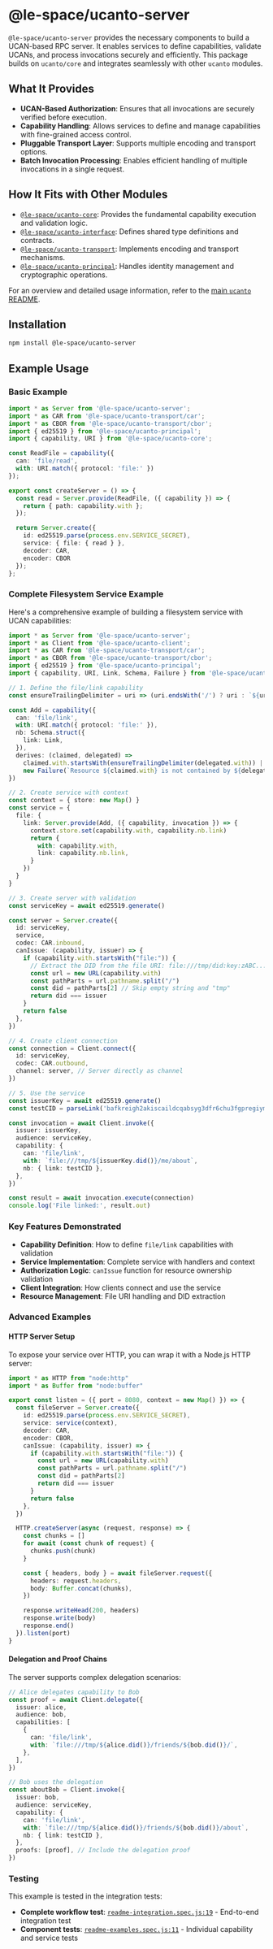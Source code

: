 # @le-space/ucanto-server

`@le-space/ucanto-server` provides the necessary components to build a UCAN-based RPC server. It enables services to define capabilities, validate UCANs, and process invocations securely and efficiently. This package builds on `ucanto/core` and integrates seamlessly with other `ucanto` modules.

## What It Provides

- **UCAN-Based Authorization**: Ensures that all invocations are securely verified before execution.
- **Capability Handling**: Allows services to define and manage capabilities with fine-grained access control.
- **Pluggable Transport Layer**: Supports multiple encoding and transport options.
- **Batch Invocation Processing**: Enables efficient handling of multiple invocations in a single request.

## How It Fits with Other Modules

- [`@le-space/ucanto-core`](../core/README.md): Provides the fundamental capability execution and validation logic.
- [`@le-space/ucanto-interface`](../interface/README.md): Defines shared type definitions and contracts.
- [`@le-space/ucanto-transport`](../transport/README.md): Implements encoding and transport mechanisms.
- [`@le-space/ucanto-principal`](../principal/README.md): Handles identity management and cryptographic operations.

For an overview and detailed usage information, refer to the [main `ucanto` README](../../Readme.md).

## Installation

```sh
npm install @le-space/ucanto-server
```

## Example Usage

### Basic Example

```ts
import * as Server from '@le-space/ucanto-server';
import * as CAR from '@le-space/ucanto-transport/car';
import * as CBOR from '@le-space/ucanto-transport/cbor';
import { ed25519 } from '@le-space/ucanto-principal';
import { capability, URI } from '@le-space/ucanto-core';

const ReadFile = capability({
  can: 'file/read',
  with: URI.match({ protocol: 'file:' })
});

export const createServer = () => {
  const read = Server.provide(ReadFile, ({ capability }) => {
    return { path: capability.with };
  });

  return Server.create({
    id: ed25519.parse(process.env.SERVICE_SECRET),
    service: { file: { read } },
    decoder: CAR,
    encoder: CBOR
  });
};
```

### Complete Filesystem Service Example

Here's a comprehensive example of building a filesystem service with UCAN capabilities:

```ts
import * as Server from '@le-space/ucanto-server';
import * as Client from '@le-space/ucanto-client';
import * as CAR from '@le-space/ucanto-transport/car';
import * as CBOR from '@le-space/ucanto-transport/cbor';
import { ed25519 } from '@le-space/ucanto-principal';
import { capability, URI, Link, Schema, Failure } from '@le-space/ucanto-core';

// 1. Define the file/link capability
const ensureTrailingDelimiter = uri => (uri.endsWith('/') ? uri : `${uri}/`)

const Add = capability({
  can: 'file/link',
  with: URI.match({ protocol: 'file:' }),
  nb: Schema.struct({
    link: Link,
  }),
  derives: (claimed, delegated) =>
    claimed.with.startsWith(ensureTrailingDelimiter(delegated.with)) ||
    new Failure(`Resource ${claimed.with} is not contained by ${delegated.with}`),
})

// 2. Create service with context
const context = { store: new Map() }
const service = {
  file: {
    link: Server.provide(Add, ({ capability, invocation }) => {
      context.store.set(capability.with, capability.nb.link)
      return {
        with: capability.with,
        link: capability.nb.link,
      }
    })
  }
}

// 3. Create server with validation
const serviceKey = await ed25519.generate()

const server = Server.create({
  id: serviceKey,
  service,
  codec: CAR.inbound,
  canIssue: (capability, issuer) => {
    if (capability.with.startsWith("file:")) {
      // Extract the DID from the file URI: file:///tmp/did:key:zABC.../path
      const url = new URL(capability.with)
      const pathParts = url.pathname.split("/")
      const did = pathParts[2] // Skip empty string and "tmp"
      return did === issuer
    }
    return false
  },
})

// 4. Create client connection
const connection = Client.connect({
  id: serviceKey,
  codec: CAR.outbound,
  channel: server, // Server directly as channel
})

// 5. Use the service
const issuerKey = await ed25519.generate()
const testCID = parseLink('bafkreigh2akiscaildcqabsyg3dfr6chu3fgpregiymsck7e7aqa4s52zy')

const invocation = await Client.invoke({
  issuer: issuerKey,
  audience: serviceKey,
  capability: {
    can: 'file/link',
    with: `file:///tmp/${issuerKey.did()}/me/about`,
    nb: { link: testCID },
  },
})

const result = await invocation.execute(connection)
console.log('File linked:', result.out)
```

### Key Features Demonstrated

- **Capability Definition**: How to define `file/link` capabilities with validation
- **Service Implementation**: Complete service with handlers and context
- **Authorization Logic**: `canIssue` function for resource ownership validation
- **Client Integration**: How clients connect and use the service
- **Resource Management**: File URI handling and DID extraction

### Advanced Examples

#### HTTP Server Setup

To expose your service over HTTP, you can wrap it with a Node.js HTTP server:

```ts
import * as HTTP from "node:http"
import * as Buffer from "node:buffer"

export const listen = ({ port = 8080, context = new Map() }) => {
  const fileServer = Server.create({
    id: ed25519.parse(process.env.SERVICE_SECRET),
    service: service(context),
    decoder: CAR,
    encoder: CBOR,
    canIssue: (capability, issuer) => {
      if (capability.with.startsWith("file:")) {
        const url = new URL(capability.with)
        const pathParts = url.pathname.split("/")
        const did = pathParts[2]
        return did === issuer
      }
      return false
    },
  })

  HTTP.createServer(async (request, response) => {
    const chunks = []
    for await (const chunk of request) {
      chunks.push(chunk)
    }

    const { headers, body } = await fileServer.request({
      headers: request.headers,
      body: Buffer.concat(chunks),
    })

    response.writeHead(200, headers)
    response.write(body)
    response.end()
  }).listen(port)
}
```

#### Delegation and Proof Chains

The server supports complex delegation scenarios:

```ts
// Alice delegates capability to Bob
const proof = await Client.delegate({
  issuer: alice,
  audience: bob,
  capabilities: [
    {
      can: 'file/link',
      with: `file:///tmp/${alice.did()}/friends/${bob.did()}/`,
    },
  ],
})

// Bob uses the delegation
const aboutBob = Client.invoke({
  issuer: bob,
  audience: serviceKey,
  capability: {
    can: 'file/link',
    with: `file:///tmp/${alice.did()}/friends/${bob.did()}/about`,
    nb: { link: testCID },
  },
  proofs: [proof], // Include the delegation proof
})
```

### Testing

This example is tested in the integration tests:

- **Complete workflow test**: [`readme-integration.spec.js:19`](../test/readme-integration.spec.js#L19) - End-to-end integration test
- **Component tests**: [`readme-examples.spec.js:11`](../test/readme-examples.spec.js#L11) - Individual capability and service tests
